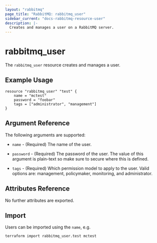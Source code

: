 ```yaml
---
layout: "rabbitmq"
page_title: "RabbitMQ: rabbitmq_user"
sidebar_current: "docs-rabbitmq-resource-user"
description: |-
  Creates and manages a user on a RabbitMQ server.
---
```


# rabbitmq\_user

The ``rabbitmq_user`` resource creates and manages a user.

## Example Usage

```
resource "rabbitmq_user" "test" {
    name = "mctest"
    password = "foobar"
    tags = ["administrator", "management"]
}
```

## Argument Reference

The following arguments are supported:

* `name` - (Required) The name of the user.

* `password` - (Required) The password of the user. The value of this argument
  is plain-text so make sure to secure where this is defined.

* `tags` - (Required) Which permission model to apply to the user. Valid
  options are: management, policymaker, monitoring, and administrator.

## Attributes Reference

No further attributes are exported.

## Import

Users can be imported using the `name`, e.g.

```
terraform import rabbitmq_user.test mctest
```
